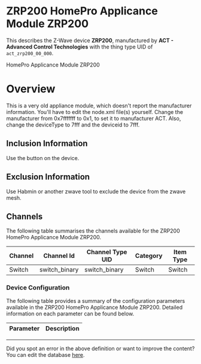 
# ZRP200 HomePro Applicance Module ZRP200

This describes the Z-Wave device **ZRP200**, manufactured by **ACT - Advanced Control Technologies** with the thing type UID of ```act_zrp200_00_000```. 

HomePro Applicance Module ZRP200  


# Overview #

This is a very old appliance module, which doesn't report the manufacturer information. You'll have to edit the node.xml file(s) yourself. Change the manufacturer from 0x7fffffff to 0x1, to set it to manufacturer ACT. Also, change the deviceType to 7fff and the deviceid to 7fff.

  


## Inclusion Information ##

Use the button on the device.

  


## Exclusion Information ##

Use Habmin or another zwave tool to exclude the device from the zwave mesh.

## Channels
The following table summarises the channels available for the ZRP200 HomePro Applicance Module ZRP200.

| Channel | Channel Id | Channel Type UID | Category | Item Type |
|---------|------------|------------------|----------|-----------|
| Switch | switch_binary | switch_binary | Switch | Switch |




### Device Configuration
The following table provides a summary of the configuration parameters available in the ZRP200 HomePro Applicance Module ZRP200.
Detailed information on each parameter can be found below.

| Parameter   | Description |
|-------------|-------------|




---

Did you spot an error in the above definition or want to improve the content?
You can edit the database [here](http://www.cd-jackson.com/index.php/zwave/zwave-device-database/zwave-device-list/devicesummary/360).

